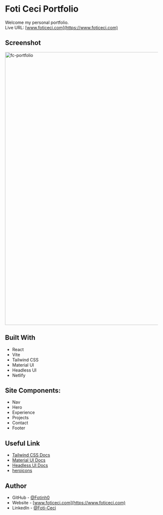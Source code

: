 # Foti Ceci Portfolio

Welcome my personal portfolio. <br/>
Live URL: [www.foticeci.com](https://www.foticeci.com) 


## Screenshot 
<img width="898" alt="fc-portfolio" src="https://github.com/fotinh0/my-portfolio/assets/67170897/825cfcc4-b7c2-4ea9-a9da-da36cbab5c60">


## Built With

- React
- Vite
- Tailwind CSS
- Material UI
- Headless UI
- Netlify


## Site Components:

- Nav
- Hero
- Experience
- Projects
- Contact
- Footer


## Useful Link 

- [Tailwind CSS Docs](https://tailwindcss.com/docs/installation)
- [Material UI Docs](https://mui.com/material-ui/getting-started/)
- [Headless UI Docs](https://headlessui.com/)
- [heroicons](https://heroicons.com/)

## Author

- GitHub - [@Fotinh0](https://github.com/fotinh0)
- Website - [www.foticeci.com](https://www.foticeci.com) 
- LinkedIn - [@Foti-Ceci](https://www.linkedin.com/in/foti-ceci/)
